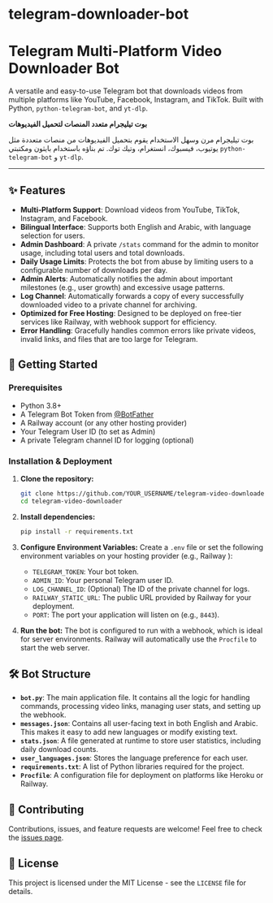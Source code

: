 # telegram-downloader-bot

# Telegram Multi-Platform Video Downloader Bot

A versatile and easy-to-use Telegram bot that downloads videos from multiple platforms like YouTube, Facebook, Instagram, and TikTok. Built with Python, `python-telegram-bot`, and `yt-dlp`.

**بوت تيليجرام متعدد المنصات لتحميل الفيديوهات**

بوت تيليجرام مرن وسهل الاستخدام يقوم بتحميل الفيديوهات من منصات متعددة مثل يوتيوب، فيسبوك، انستغرام، وتيك توك. تم بناؤه باستخدام بايثون ومكتبتي `python-telegram-bot` و `yt-dlp`.

---

## ✨ Features

- **Multi-Platform Support**: Download videos from YouTube, TikTok, Instagram, and Facebook.
- **Bilingual Interface**: Supports both English and Arabic, with language selection for users.
- **Admin Dashboard**: A private `/stats` command for the admin to monitor usage, including total users and total downloads.
- **Daily Usage Limits**: Protects the bot from abuse by limiting users to a configurable number of downloads per day.
- **Admin Alerts**: Automatically notifies the admin about important milestones (e.g., user growth) and excessive usage patterns.
- **Log Channel**: Automatically forwards a copy of every successfully downloaded video to a private channel for archiving.
- **Optimized for Free Hosting**: Designed to be deployed on free-tier services like Railway, with webhook support for efficiency.
- **Error Handling**: Gracefully handles common errors like private videos, invalid links, and files that are too large for Telegram.

## 🚀 Getting Started

### Prerequisites

- Python 3.8+
- A Telegram Bot Token from [@BotFather](https://t.me/BotFather )
- A Railway account (or any other hosting provider)
- Your Telegram User ID (to set as Admin)
- A private Telegram channel ID for logging (optional)

### Installation & Deployment

1.  **Clone the repository:**
    ```bash
    git clone https://github.com/YOUR_USERNAME/telegram-video-downloader.git
    cd telegram-video-downloader
    ```

2.  **Install dependencies:**
    ```bash
    pip install -r requirements.txt
    ```

3.  **Configure Environment Variables:**
    Create a `.env` file or set the following environment variables on your hosting provider (e.g., Railway ):
    - `TELEGRAM_TOKEN`: Your bot token.
    - `ADMIN_ID`: Your personal Telegram user ID.
    - `LOG_CHANNEL_ID`: (Optional) The ID of the private channel for logs.
    - `RAILWAY_STATIC_URL`: The public URL provided by Railway for your deployment.
    - `PORT`: The port your application will listen on (e.g., `8443`).

4.  **Run the bot:**
    The bot is configured to run with a webhook, which is ideal for server environments. Railway will automatically use the `Procfile` to start the web server.

## 🛠️ Bot Structure

- **`bot.py`**: The main application file. It contains all the logic for handling commands, processing video links, managing user stats, and setting up the webhook.
- **`messages.json`**: Contains all user-facing text in both English and Arabic. This makes it easy to add new languages or modify existing text.
- **`stats.json`**: A file generated at runtime to store user statistics, including daily download counts.
- **`user_languages.json`**: Stores the language preference for each user.
- **`requirements.txt`**: A list of Python libraries required for the project.
- **`Procfile`**: A configuration file for deployment on platforms like Heroku or Railway.

## 🤝 Contributing

Contributions, issues, and feature requests are welcome! Feel free to check the [issues page](https://github.com/w70t/telegram-video-downloader/issues ).

## 📄 License

This project is licensed under the MIT License - see the `LICENSE` file for details.
